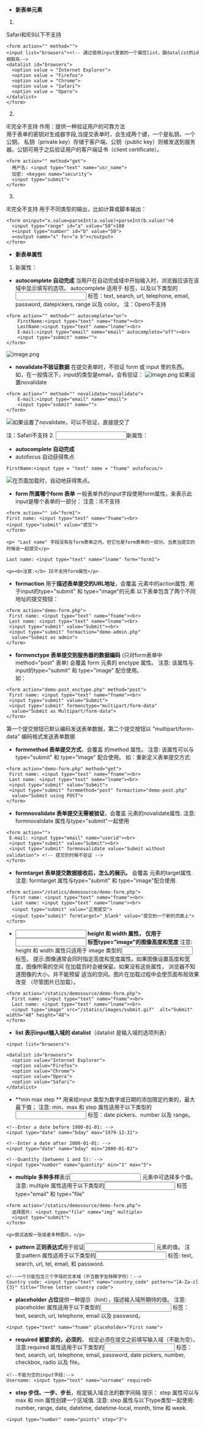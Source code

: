 - **新表单元素**
<datalist>	选项列表。与 input 元素配合使用，定义 input 可能的值
<keygen>	用于表单的密钥对生成器字段
<output>	不同类型的输出，比如脚本的输出。

1. <datalist>
Safari和IE9以下不支持<datalist>,
<datalist>规定了输入域的选项内容 ，与input元素配合使用，定义input输入域的选项内容。
```
<form action="" method="">
<input list="browsers"><!-- 通过使用input里面的一个属性list，跟datalist的id相联系-->
<datalist id="browsers">
  <option value = "Internet Explorer">
  <option value = "Firefox">
  <option value = "Chrome">
  <option value = "Safari">
  <option value = "Opero">
</datalist>
</form>
```

2. <keygen>  
IE完全不支持
作用：提供一种验证用户的可靠方法  
用于表单的密钥对生成器字段,当提交表单时，会生成两个键，一个是私钥，一个公钥。
私钥（private key）存储于客户端，公钥（public key）则被发送到服务器。公钥可用于之后验证用户的客户端证书（client certificate）。  
```
<form action="" method="get">
  用户名: <input type="text" name="usr_name">
  加密: <keygen name="security">
  <input type="submit">
</form>
```

3. <output>
IE完全不支持
用于不同类型的输出，比如计算或脚本输出：
```
<form oninput="x.value=parseInt(a.value)+parseInt(b.value)">0
  <input type="range" id="a" value="50">100
  +<input type="number" id="b" value="50">
  =<output name="x" for="a b"></output>
</form>
```


- **新表单属性**
1. <form>新属性：
- **autocomplete 自动完成**
当用户在自动完成域中开始输入时，浏览器应该在该域中显示填写的选项。
autocomplete 适用于 <form> 标签，以及以下类型的 <input> 标签：text, search, url, telephone, email, password, datepickers, range 以及 color。
注：Opero不支持

```
<form action="" method="" autocomplete="on">
	FirstName:<input type="text" name="fname"><br>
	LastName:<input type="text" name="lname"><br>
	E-mail:<input type="email" name="email" autocomplete="off"><br>
	<input type="submit" name="">
</form>
```
![image.png](https://upload-images.jianshu.io/upload_images/17785871-43038548340e10ab.png?imageMogr2/auto-orient/strip%7CimageView2/2/w/1240)
- **novalidate不验证数据**
在提交表单时，不验证 form 或 input 里的东西。
如，在一般情况下，input的类型是email，会有验证：
![image.png](https://upload-images.jianshu.io/upload_images/17785871-de7a3afdac1b2bf6.png?imageMogr2/auto-orient/strip%7CimageView2/2/w/1240)
如果设置novalidate
```
<form action="" method="" novalidate="novalidate">
	E-mail:<input type="email" name="email">
	<input type="submit" name="">
</form>
```
![如果设置了novalidate，可以不验证，直接提交了](https://upload-images.jianshu.io/upload_images/17785871-30e27ae4c1275f63.png?imageMogr2/auto-orient/strip%7CimageView2/2/w/1240)

注：Safari不支持
2. <input>新属性：
- **autocomplete 自动完成**
- autofocus 自动获得焦点  
```
FirstName:<input type = "text" name = "fname" autofocus/>
```
![在页面加载时，自动地获得焦点。](https://upload-images.jianshu.io/upload_images/17785871-4a575f88c7f52360.png?imageMogr2/auto-orient/strip%7CimageView2/2/w/1240)

- **form 所属哪个form 表单**
一般表单外的input字段使用form属性，来表示此input是哪个表单的一部分：
注意：IE不支持
```
<form action="" id="form1">
First name: <input type="text" name="fname"><br>
<input type="submit" value="提交">
</form>

<p> "Last name" 字段没有在form表单之内，但它也是form表单的一部分。当表当提交的时候会一起提交</p>

Last name: <input type="text" name="lname" form="form1">

<p><b>注意:</b> IE不支持form属性</p>
```
- **formaction** 用于**描述表单提交的URL地址**，会覆盖<form> 元素中的action属性.
用于input的type="submit" 和 type="image"的元素
以下表单包含了两个不同地址的提交按钮：
```
<form action="demo-form.php"> 
 First name: <input type="text" name="fname"><br> 
 Last name: <input type="text" name="lname"><br> 
 <input type="submit" value="Submit"><br> 
 <input type="submit" formaction="demo-admin.php" 
  value="Submit as admin"> 
</form> 
```
- **formenctype 表单提交到服务器的数据编码** (只对form表单中 method="post" 表单)
会覆盖 form 元素的 enctype 属性。
注意: 该属性与input的type="submit" 和 type="image" 配合使用。  
如：
```
<form action="demo-post_enctype.php" method="post"> 
 First name: <input type="text" name="fname"><br> 
 <input type="submit" value="Submit"> 
 <input type="submit" formenctype="multipart/form-data" 
  value="Submit as Multipart/form-data"> 
</form> 
```
第一个提交按钮已默认编码发送表单数据，第二个提交按钮以 "multipart/form-data" 编码格式发送表单数据
- **formmethod 表单提交方式**，会覆盖 <form> 的method 属性。
注意: 该属性可以与 type="submit" 和 type="image" 配合使用。
如：重新定义表单提交方式:
```
<form action="demo-form.php" method="get"> 
 First name: <input type="text" name="fname"><br> 
 Last name: <input type="text" name="lname"><br> 
 <input type="submit" value="Submit"> 
 <input type="submit" formmethod="post" formaction="demo-post.php" 
  value="Submit using POST"> 
</form>   
```
- **formnovalidate 表单提交无需被验证**，会覆盖 <form> 元素的novalidate属性.
注意: formnovalidate 属性与type="submit"一起使用
```
<form action=""> 
 E-mail: <input type="email" name="userid"><br> 
 <input type="submit" value="Submit"><br> 
 <input type="submit" formnovalidate value="Submit without validation"> <!-- 提交的时候不验证 -->
</form>   
```
- **formtarget 表单提交数据接收后，怎么的展示。** 
会覆盖 <form>元素的target属性.
注意: formtarget 属性与type="submit" 和 type="image"配合使用.
```
<form action="/statics/demosource/demo-form.php">
  First name: <input type="text" name="fname"><br>
  Last name: <input type="text" name="lname"><br>
  <input type="submit" value="正常提交">
  <input type="submit" formtarget="_blank" value="提交到一个新的页面上">
</form>
```
- **<input> height 和 width 属性，  仅用于<input> 标签type="image"的图像高度和宽度** 
注意: height 和 width 属性只适用于 image 类型的<input> 标签。
提示:图像通常会同时指定高度和宽度属性。如果图像设置高度和宽度，图像所需的空间 在加载页时会被保留。如果没有这些属性， 浏览器不知道图像的大小，并不能预留 适当的空间。图片在加载过程中会使页面布局效果改变 （尽管图片已加载）。
```
<form action="/statics/demosource/demo-form.php">
  First name: <input type="text" name="fname"><br>
  Last name: <input type="text" name="lname"><br>
  <input type="image" src="/statics/images/submit.gif"  alt="Submit" width="48" height="48">
</form>

```
- **list  表示input输入域的 datalist**（datalist 是输入域的选项列表）
```
<input list="browsers"> 

<datalist id="browsers"> 
  <option value="Internet Explorer"> 
  <option value="Firefox"> 
  <option value="Chrome"> 
  <option value="Opera"> 
  <option value="Safari"> 
</datalist> 
```
- **min  max step ** 用来给input 类型为数字或日期的添加限定约束的，最大最下值；
注意: min、max 和 step 属性适用于以下类型的 <input> 标签：date pickers、number 以及 range。
```
<!--Enter a date before 1980-01-01: -->
<input type="date" name="bday" max="1979-12-31"> 

<!--Enter a date after 2000-01-01: -->
<input type="date" name="bday" min="2000-01-02"> 

<!--Quantity (between 1 and 5): -->
<input type="number" name="quantity" min="1" max="5"> 
```
- **multiple 多种多样**表示<input> 元素中可选择多个值。  
注意: multiple 属性适用于以下类型的<input> 标签type="email" 和 type="file"
```
<form action="/statics/demosource/demo-form.php">
  选择图片: <input type="file" name="img" multiple>
  <input type="submit">
</form>

<p>尝试选取一张或者多种图片。</p>
```
- **pattern  正则表达式**用于验证<input> 元素的值。
注意:pattern 属性适用于以下类型的<input> 标签: text, search, url, tel, email, 和 password.
```
<!--一个只能包含三个字母的文本域（不含数字及特殊字符）：-->
Country code: <input type="text" name="country_code" pattern="[A-Za-z]{3}" title="Three letter country code">
```
- **placeholder 占位**提供一种提示（hint），描述输入域所期待的值。
注意: placeholder 属性适用于以下类型的<input> 标签：text, search, url, telephone, email 以及 password。
```
<input type="text" name="fname" placeholder="First name"> 
```
- **required 被要求的，必须的**，  规定必须在提交之前填写输入域（不能为空）。
注意:required 属性适用于以下类型的<input> 标签：text, search, url, telephone, email, password, date pickers, number, checkbox, radio 以及 file。
```
<!--不能为空的input字段:-->
Username: <input type="text" name="usrname" required>
```
- **step 步伐、一步、步长**，规定输入域合法的数字间隔
提示： step 属性可以与 max 和 min 属性创建一个区域值.
注意: step 属性与以下type类型一起使用: number, range, date, datetime, datetime-local, month, time 和 week.
```
<input type="number" name="points" step="3"> 
```
